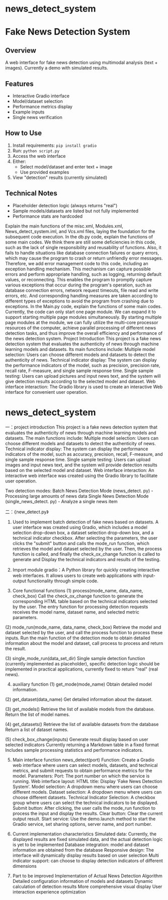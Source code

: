 # news_detect_system
# Fake News Detection System        <!-- by 韦玉雪 -->

## Overview
A web interface for fake news detection using multimodal analysis (text + images). Currently a demo with simulated results.

## Features
- Interactive Gradio interface
- Model/dataset selection
- Performance metrics display
- Example inputs
- Single news verification

## How to Use
1. Install requirements: `pip install gradio`
2. Run: `python script.py`
3. Access the web interface
4. Either:
   - Select model/dataset and enter text + image
   - Use provided examples
5. View "detection" results (currently simulated)

## Technical Notes
- Placeholder detection logic (always returns "real")
- Sample models/datasets are listed but not fully implemented
- Performance stats are hardcoded                       <!-- by 韦玉雪 -->







 <!-- by 刘巧来 -->
Explain the main functions of the misc.xml, Modules.xml, News_detect_system.iml, and Vcs.xml files, laying the foundation for the subsequent code execution.
In the db.py code, explain the functions of some main codes. We think there are still some deficiencies in this code, such as the lack of single responsibility and reusability of functions. Also, it fails to handle situations like database connection failures or query errors, which may cause the program to crash or return unfriendly error messages. Therefore, we add error management code to this code, including an exception handling mechanism. This mechanism can capture possible errors and perform appropriate handling, such as logging, returning default values, or reconnecting. This enables the program to promptly capture various exceptions that occur during the program's operation, such as database connection errors, network request timeouts, file read and write errors, etc. And corresponding handling measures are taken according to different types of exceptions to avoid the program from crashing due to exceptions.
In the Main.py code, explain the functions of some main codes. Currently, the code can only start one page module. We can expand it to support starting multiple page modules simultaneously. By starting multiple page modules at the module, we can fully utilize the multi-core processor resources of the computer, achieve parallel processing of different news detection tasks, and thus improve the overall efficiency and performance of the news detection system.
Project Introduction
This project is a fake news detection system that evaluates the authenticity of news through machine learning models and datasets. Its main functions include:
Multiple model selection: Users can choose different models and datasets to detect the authenticity of news.
Technical indicator display: The system can display the performance indicators of the model, such as precision, precision rate, recall rate, F-measure, and single sample response time.
Single sample testing: Users can upload pictures and input news text, and the system will give detection results according to the selected model and dataset.
Web interface interaction: The Gradio library is used to create an interactive Web interface for convenient user operation. 
<!-- by 刘巧来 -->







<!-- by 黄明娟 -->
# news_detect_system
一：project introduction
This project is a fake news detection system that evaluates the authenticity of news through machine learning models and datasets. The main functions include:
Multiple model selection: Users can choose different models and datasets to detect the authenticity of news.
Technical indicator display: The system can display the performance indicators of the model, such as accuracy, precision, recall, F-measure, and single sample response time.
Single sample testing: Users can upload images and input news text, and the system will provide detection results based on the selected model and dataset.
Web interface interaction: An interactive web interface was created using the Gradio library to facilitate user operation.

Two detection modes:
Batch News Detection Mode (news_detect. py) - Processing large amounts of news data
Single News Detection Mode (single_news_detect. py) - Analyze a single news item     


二：《new_detect.py》
1. Used to implement batch detection of fake news based on datasets.
A user interface was created using Gradio, which includes a model selection drop-down box, a dataset selection drop-down box, and a technical indicator checkbox.
After selecting the parameters, the user clicks the "submit" button and calls the mode_run function, which retrieves the model and dataset selected by the user. Then, the process function is called, and finally the check_ox_change function is called to generate and
Display the technical indicators and results of the testing.                    

2. Import module
gradio：A Python library for quickly creating interactive web interfaces. It allows users to create web applications with input-output functionality through simple code.          

3. Core functional functions
(1) process(mode_name, data_name, check_box)
Call the check_ox_change function to generate the corresponding HTML table based on the technical indicators selected by the user.
The entry function for processing detection requests receives the model name, dataset name, and selected metric parameters.   

(2) mode_run(mode_name, data_name, check_box)
Retrieve the model and dataset selected by the user, and call the process function to process these inputs.
Run the main function of the detection mode to obtain detailed information about the model and dataset, call process to process and return the result.        

(3) single_mode_run(data_set_dir)
Single sample detection function (currently implemented as placeholder), specific detection logic should be implemented in practical applications, currently fixed to return "real" (real news).              

4. auxiliary function 
(1) get_mode(mode_name)
Obtain detailed model information.     

(2) get_dataset(data_name)
Get detailed information about the dataset.      

(3) get_models()
Retrieve the list of available models from the database.
Return the list of model names.             

(4) get_datasets()
Retrieve the list of available datasets from the database
Return a list of dataset names.             

(5) check_box_change(inputs)
Generate result display based on user selected indicators
Currently returning a Markdown table in a fixed format
Includes sample processing statistics and performance indicators.          

5. Main interface function news_detect(port)
Function: Create a Gradio web interface where users can select models, datasets, and technical metrics, and submit requests to obtain performance metrics for the model.
Parameters:
Port: The port number on which the service is running.
Web interface layout:
HTML title: Display 'Fake News Detection System'.
Model selection: A dropdown menu where users can choose different models.
Dataset selection: A dropdown menu where users can choose different datasets.
Technical Indicator Selection: A checkbox group where users can select the technical indicators to be displayed.
Submit button: After clicking, the user calls the mode_run function to process the input and display the results.
Clear button: Clear the current output result.
Start service: Use the demo.launch method to start the Gradio service, set sharing options, server name, and port number.    

6. Current implementation characteristics
Simulated data: Currently, the displayed results are fixed simulated data, and the actual detection logic is yet to be implemented
Database integration: model and dataset information are obtained from the database
Responsive design: The interface will dynamically display results based on user selection
Multi indicator support: can choose to display detection indicators of different dimensions         

7. Part to be improved
Implementation of Actual News Detection Algorithm
Detailed configuration information of models and datasets
Dynamic calculation of detection results
More comprehensive visual display
User interaction experience optimization           
<!-- by 黄明娟 -->